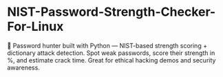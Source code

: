 # NIST-Password-Strength-Checker-For-Linux
🐺 Password hunter built with Python — NIST-based strength scoring + dictionary attack detection.   Spot weak passwords, score their strength in %, and estimate crack time. Great for ethical hacking demos and security awareness.
